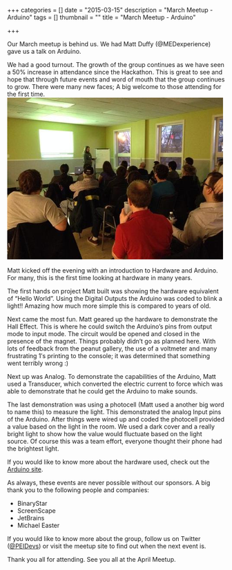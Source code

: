 +++
categories = []
date = "2015-03-15"
description = "March Meetup - Arduino"
tags = []
thumbnail = ""
title = "March Meetup - Arduino"

+++


Our March meetup is behind us. We had Matt Duffy (@MEDexperience) gave us a talk on Arduino.

We had a good turnout. The growth of the group continues as we have seen a 50% increase in attendance since the Hackathon. This is great to see and hope that through future events and word of mouth that the group continues to grow. There were many new faces; A big welcome to those attending for the first time.![](/uploads/2017/04/24/matt_talk.jpg)

Matt kicked off the evening with an introduction to Hardware and Arduino. For many, this is the first time looking at hardware in many years.

The first hands on project Matt built was showing the hardware equivalent of “Hello World”. Using the Digital Outputs the Arduino was coded to blink a light!! Amazing how much more simple this is compared to years of old.

Next came the most fun. Matt geared up the hardware to demonstrate the Hall Effect. This is where he could switch the Arduino’s pins from output mode to input mode. The circuit would be opened and closed in the presence of the magnet. Things probably didn’t go as planned here. With lots of feedback from the peanut gallery, the use of a voltmeter and many frustrating 1′s printing to the console; it was determined that something went terribly wrong :)

Next up was Analog. To demonstrate the capabilities of the Arduino, Matt used a Transducer, which converted the electric current to force which was able to demonstrate that he could get the Arduino to make sounds.

The last demonstration was using a photocell (Matt used a another big word to name this) to measure the light. This demonstrated the analog Input pins of the Arduino. After things were wired up and coded the photocell provided a value based on the light in the room. We used a dark cover and a really bright light to show how the value would fluctuate based on the light source. Of course this was a team effort, everyone thought their phone had the brightest light.

If you would like to know more about the hardware used, check out the [Arduino site](https://www.arduino.cc/).

As always, these events are never possible without our sponsors. A big thank you to the following people and companies:

* BinaryStar
* ScreenScape
* JetBrains
* Michael Easter

If you would like to know more about the group, follow us on Twitter ([@PEIDevs](https://twitter.com/peidevs)) or visit the meetup site to find out when the next event is.

Thank you all for attending. See you all at the April Meetup.

